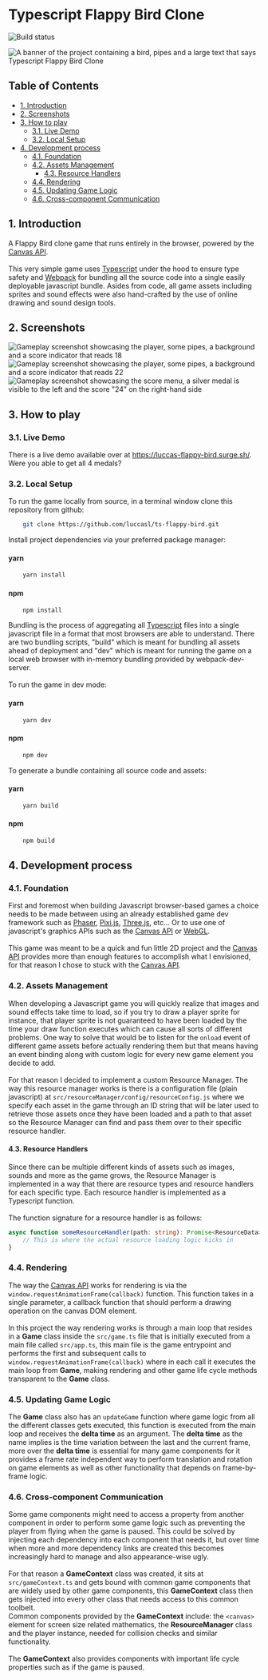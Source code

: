 # Typescript Flappy Bird Clone

![Build status](https://github.com/luccasl/ts-flappy-bird/actions/workflows/deploy.yml/badge.svg)

![A banner of the project containing a bird, pipes and a large text that says Typescript Flappy Bird Clone](images/banner.png "Typescript Flappy Bird Clone banner")

## Table of Contents

- [1. Introduction](#1-introduction)
- [2. Screenshots](#2-screenshots)
- [3. How to play](#3-how-to-play)
  - [3.1. Live Demo](#31-live-demo)
  - [3.2. Local Setup](#32-local-setup)
- [4. Development process](#4-development-process)
  - [4.1. Foundation](#41-foundation)
  - [4.2. Assets Management](#42-assets-management)
    - [4.3. Resource Handlers](#43-resource-handlers)
  - [4.4. Rendering](#44-rendering)
  - [4.5. Updating Game Logic](#45-updating-game-logic)
  - [4.6. Cross-component Communication](#46-cross-component-communication)

## 1. Introduction

A Flappy Bird clone game that runs entirely in the browser, powered by the [Canvas API](https://developer.mozilla.org/en-US/docs/Web/API/Canvas_API).\
\
This very simple game uses [Typescript](https://www.typescriptlang.org/) under the hood to ensure type safety and [Webpack](https://webpack.js.org/) for bundling all the source code into a single easily deployable javascript bundle. Asides from code, all game assets including sprites and sound effects were also hand-crafted by the use of online drawing and sound design tools.

## 2. Screenshots

![Gameplay screenshot showcasing the player, some pipes, a background and a score indicator that reads 18](images/screenshot-gameplay-1.png "Gameplay screenshot 1")
![Gameplay screenshot showcasing the player, some pipes, a background and a score indicator that reads 22](images/screenshot-gameplay-2.png "Gameplay screenshot 2")
![Gameplay screenshot showcasing the score menu, a silver medal is visible to the left and the score "24" on the right-hand side](images/screenshot-score.png "Score menu screenshot")

## 3. How to play

### 3.1. Live Demo

There is a live demo available over at https://luccas-flappy-bird.surge.sh/.
\
Were you able to get all 4 medals?

### 3.2. Local Setup

To run the game locally from source, in a terminal window clone this repository from github:

```bash
    git clone https://github.com/luccasl/ts-flappy-bird.git
```

Install project dependencies via your preferred package manager:

#### yarn

```bash
    yarn install
```

#### npm

```bash
    npm install
```

Bundling is the process of aggregating all [Typescript](https://www.typescriptlang.org/) files into a single javascript file in a format that most browsers are able to understand.
There are two bundling scripts, "build" which is meant for bundling all assets ahead of deployment and "dev" which is meant for running the game on a local web browser with in-memory bundling provided by webpack-dev-server.\
\
To run the game in dev mode:

#### yarn

```bash
    yarn dev
```

#### npm

```bash
    npm dev
```

To generate a bundle containing all source code and assets:

#### yarn

```bash
    yarn build
```

#### npm

```bash
    npm build
```

## 4. Development process

### 4.1. Foundation

First and foremost when building Javascript browser-based games a choice needs to be made between using an already established game dev framework such as [Phaser](https://phaser.io/), [Pixi.js](https://pixijs.com/), [Three.js](https://threejs.org/), etc... Or to use one of javascript's graphics APIs such as the [Canvas API](https://developer.mozilla.org/en-US/docs/Web/API/Canvas_API) or [WebGL](https://developer.mozilla.org/en-US/docs/Web/API/WebGL_API).\
\
This game was meant to be a quick and fun little 2D project and the [Canvas API](https://developer.mozilla.org/en-US/docs/Web/API/Canvas_API) provides more than enough features to accomplish what I envisioned, for that reason I chose to stuck with the [Canvas API](https://developer.mozilla.org/en-US/docs/Web/API/Canvas_API).

### 4.2. Assets Management

When developing a Javascript game you will quickly realize that images and sound effects take time to load, so if you try to draw a player sprite for instance, that player sprite is not guaranteed to have been loaded by the time your draw function executes which can cause all sorts of different problems. One way to solve that would be to listen for the `onload` event of different game assets before actually rendering them but that means having an event binding along with custom logic for every new game element you decide to add.\
\
For that reason I decided to implement a custom Resource Manager. The way this resource manager works is there is a configuration file (plain javascript) at `src/resourceManager/config/resourceConfig.js` where we specify each asset in the game through an ID string that will be later used to retrieve those assets once they have been loaded and a path to that asset so the Resource Manager can find and pass them over to their specific resource handler.

#### 4.3. Resource Handlers

Since there can be multiple different kinds of assets such as images, sounds and more as the game grows, the Resource Manager is implemented in a way that there are resource types and resource handlers for each specific type. Each resource handler is implemented as a Typescript function.\
\
The function signature for a resource handler is as follows:

```typescript
async function someResourceHandler(path: string): Promise<ResourceData> {
    // This is where the actual resource loading logic kicks in
}
```

### 4.4. Rendering

The way the [Canvas API](https://developer.mozilla.org/en-US/docs/Web/API/Canvas_API) works for rendering is via the `window.requestAnimationFrame(callback)` function. This function takes in a single parameter, a callback function that should perform a drawing operation on the canvas DOM element.\
\
In this project the way rendering works is through a main loop that resides in a **Game** class inside the `src/game.ts` file that is initially executed from a main file called `src/app.ts`, this main file is the game entrypoint and performs the first and subsequent calls to `window.requestAnimationFrame(callback)` where in each call it executes the main loop from **Game**, making rendering and other game life cycle methods transparent to the **Game** class.

### 4.5. Updating Game Logic

The **Game** class also has an `updateGame` function where game logic from all the different classes gets executed, this function is executed from the main loop and receives the **delta time** as an argument. The **delta time** as the name implies is the time variation between the last and the current frame, more over the **delta time** is essential for many game components for it provides a frame rate independent way to perform translation and rotation on game elements as well as other functionality that depends on frame-by-frame logic.

### 4.6. Cross-component Communication

Some game components might need to access a property from another component in order to perform some game logic such as preventing the player from flying when the game is paused. This could be solved by injecting each dependency into each component that needs it, but over time when more and more dependency links are created this becomes increasingly hard to manage and also appearance-wise ugly.\
\
For that reason a **GameContext** class was created, it sits at `src/gameContext.ts` and gets bound with common game components that are widely used by other game components, this **GameContext** class then gets injected into every other class that needs access to this common toolbelt.\
Common components provided by the **GameContext** include: the `<canvas>` element for screen size related mathematics, the **ResourceManager** class and the player instance, needed for collision checks and similar functionality.\
\
The **GameContext** also provides components with important life cycle properties such as if the game is paused.
